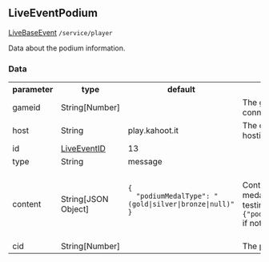 ## LiveEventPodium
<span class="extends"><a href="#/enum/LiveBaseEvent">LiveBaseEvent</a></span>
<span class="channel"><code>/service/player</code></span>

Data about the podium information.

### Data
<table>
  <tr>
    <th>parameter</th>
    <th>type</th>
    <th>default</th>
    <th>description</th>
  </tr>
  <tr>
    <td>gameid</td>
    <td>String[Number]</td>
    <td></td>
    <td>The gameid the client is connected to.</td>
  </tr>
  <tr>
    <td>host</td>
    <td>String</td>
    <td>play.kahoot.it</td>
    <td>The domain of the host hosting the game</td>
  </tr>
  <tr>
    <td>id</td>
    <td><a href="#/enum/LiveEventID">LiveEventID</a></td>
    <td>13</td>
    <td></td>
  </tr>
  <tr>
    <td>type</td>
    <td>String</td>
    <td>message</td>
    <td></td>
  </tr>
  <tr>
    <td>content</td>
    <td>String[JSON Object]</td>
    <td>
      <pre>
        <code>
<!--   -->{
<!--   -->  "podiumMedalType": "(gold|silver|bronze|null)"
<!--   -->}
        </code>
      </pre>
    </td>
    <td>Content containing the medal type. (Needs testing: is the value <code>{}</code> or <code>{"podiumMedalType":null}</code> if not in the top 3?)</td>
  </tr>
  <tr>
    <td>cid</td>
    <td>String[Number]</td>
    <td></td>
    <td>The player's id</td>
  </tr>
</table>
